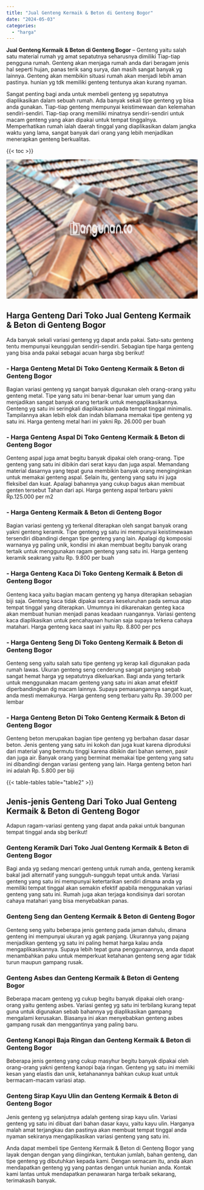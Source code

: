 ```yaml
---
title: "Jual Genteng Kermaik & Beton di Genteng Bogor"
date: "2024-05-03"
categories: 
  - "harga"
---
```


**Jual Genteng Kermaik & Beton di Genteng Bogor** – Genteng yaitu salah satu material rumah yg amat sepatutnya seharusnya dimiliki Tiap-tiap pengguna rumah. Genteng akan menjaga rumah anda dari beragam jenis hal seperti hujan, panas terik sang surya, dan masih sangat banyak yg lainnya. Genteng akan membikin situasi rumah akan menjadi lebih aman pastinya. hunian yg tdk memiliki genteng tentunya akan kurang nyaman.

Sangat penting bagi anda untuk membeli genteng yg sepatutnya diaplikasikan dalam sebuah rumah. Ada banyak sekali tipe genteng yg bisa anda gunakan. Tiap-tiap genteng mempunyai keistimewaan dan kelemahan sendiri-sendiri. Tiap-tiap orang memiliki minatnya sendiri-sendiri untuk macam genteng yang akan dipakai untuk tempat tinggalnya. Memperhatikan rumah ialah daerah tinggal yang diaplikasikan dalam jangka waktu yang lama, sangat banyak dari orang yang lebih menjadikan menerapkan genteng berkualitas.

{{< toc >}}

![Jual Genteng Kermaik & Beton di Genteng Bogor](/images/genteng-minimalis-murah28.png)

## Harga Genteng Dari Toko Jual Genteng Kermaik & Beton di Genteng Bogor

Ada banyak sekali variasi genteng yg dapat anda pakai. Satu-satu genteng tentu mempunyai keunggulan sendiri-sendiri. Sebagian tipe harga genteng yang bisa anda pakai sebagai acuan harga sbg berikut!

### \- Harga Genteng Metal Di Toko Genteng Kermaik & Beton di Genteng Bogor

Bagian variasi genteng yg sangat banyak digunakan oleh orang-orang yaitu genteng metal. Tipe yang satu ini benar-benar luar umum yang dan menjadikan sangat banyak orang tertarik untuk mengaplikasikannya. Genteng yg satu ini seringkali diaplikasikan pada tempat tinggal minimalis. Tampilannya akan lebih elok dan indah bilamana memakai tipe genteng yg satu ini. Harga genteng metal hari ini yakni Rp. 26.000 per buah

### \- Harga Genteng Aspal Di Toko Genteng Kermaik & Beton di Genteng Bogor

Genteng aspal juga amat begitu banyak dipakai oleh orang-orang. Tipe genteng yang satu ini dibikin dari serat kayu dan juga aspal. Memandang material dasarnya yang tepat guna membikin banyak orang menginginkan untuk memakai genteng aspal. Selain itu, genteng yang satu ini juga fleksibel dan kuat. Apalagi bahannya yang cukup bagus akan membuat genten tersebut Tahan dari api. Harga genteng aspal terbaru yakni Rp.125.000 per m2

### \- Harga Genteng Kermaik & Beton di Genteng Bogor

Bagian variasi genteng yg terkenal diterapkan oleh sangat banyak orang yakni genteng keramik. Tipe genteng yg satu ini mempunyai keistimewaan tersendiri dibandingi dengan tipe genteng yang lain. Apalagi dg komposisi warnanya yg paling unik, kondisi ini akan membuat begitu banyak orang tertaik untuk menggunakan ragam genteng yang satu ini. Harga genteng keramik seakrang yaitu Rp. 9.800 per buah

### \- Harga Genteng Kaca Di Toko Genteng Kermaik & Beton di Genteng Bogor

Genteng kaca yaitu bagian macam genteng yg hanya diterapkan sebagian biji saja. Genteng kaca tidak dipakai secara keseluruhan pada semua atap tempat tinggal yang diterapkan. Umumnya ini dikarenakan genteg kaca akan membuat hunian menjadi panas keadaan ruangannya. Variasi genteng kaca diaplikasikan untuk pencahayaan hunian saja supaya terkena cahaya matahari. Harga genteng kaca saat ini yaitu Rp. 8.800 per pcs

### \- Harga Genteng Seng Di Toko Genteng Kermaik & Beton di Genteng Bogor

Genteng seng yaitu salah satu tipe genteng yg kerap kali digunakan pada rumah lawas. Ukuran genteng seng cenderung sangat panjang sebab sangat hemat harga yg sepatutnya dikeluarkan. Bagi anda yang tertarik untuk menggunakan macam genteng yang satu ini akan amat efektif diperbandingkan dg macam lainnya. Supaya pemasangannya sangat kuat, anda mesti memakunya. Harga genteng seng terbaru yaitu Rp. 39.000 per lembar

### \- Harga Genteng Beton Di Toko Genteng Kermaik & Beton di Genteng Bogor

Genteng beton merupakan bagian tipe genteng yg berbahan dasar dasar beton. Jenis genteng yang satu ini kokoh dan juga kuat karena diproduksi dari material yang bermutu tinggi karena dibikin dari bahan semen, pasir dan juga air. Banyak orang yang berminat memakai tipe genteng yang satu ini dibandingi dengan variasi genteng yang lain. Harga genteng beton hari ini adalah Rp. 5.800 per biji

{{< table-tables table="table2" >}}

## Jenis-jenis Genteng Dari Toko Jual Genteng Kermaik & Beton di Genteng Bogor

Adapun ragam-variasi genteng yang dapat anda pakai untuk bangunan tempat tinggal anda sbg berikut!

### Genteng Keramik Dari Toko Jual Genteng Kermaik & Beton di Genteng Bogor

Bagi anda yg sedang mencari genteng untuk rumah anda, genteng keramik bakal jadi alternatif yang sungguh-sungguh tepat untuk anda. Variasi genteng yang satu ini mempunyai ketertarikan sendiri dimana anda yg memiliki tempat tinggal akan semakin efektif apabila menggunakan variasi genteng yang satu ini. Rumah juga akan terjaga kondisinya dari sorotan cahaya matahari yang bisa menyebabkan panas.

### Genteng Seng dan Genteng Kermaik & Beton di Genteng Bogor

Genteng seng yaitu beberapa jenis genteng pada jaman dahulu, dimana genteng ini mempunyai ukuran yg agak panjang. Ukurannya yang pajang menjadikan genteng yg satu ini paling hemat harga kalau anda mengaplikasikannya. Supaya lebih tepat guna penggunaannya, anda dapat menambahkan paku untuk memperkuat ketahanan genteng seng agar tidak turun maupun gampang rusak.

### Genteng Asbes dan Genteng Kermaik & Beton di Genteng Bogor

Beberapa macam genteng yg cukup begitu banyak dipakai oleh orang-orang yaitu genteng asbes. Variasi genteg yg satu ini terbilang kurang tepat guna untuk digunakan sebab bahannya yg diaplikasikan gampang mengalami kerusakan. Biasanya ini akan menyebabkan genteng asbes gampang rusak dan menggantinya yang paling baru.

### Genteng Kanopi Baja Ringan dan Genteng Kermaik & Beton di Genteng Bogor

Beberapa jenis genteng yang cukup masyhur begitu banyak dipakai oleh orang-orang yakni genteng kanopi baja ringan. Genteng yg satu ini memiiki kesan yang elastis dan unik, ketahanannya bahkan cukup kuat untuk bermacam-macam variasi atap.

### Genteng Sirap Kayu Ulin dan Genteng Kermaik & Beton di Genteng Bogor

Jenis genteng yg selanjutnya adalah genteng sirap kayu ulin. Variasi genteng yg satu ini dibuat dari bahan dasar kayu, yaitu kayu ulin. Harganya malah amat terjangkau dan pastinya akan membuat tempat tinggal anda nyaman sekiranya mengaplikasikan variasi genteng yang satu ini.

Anda dapat membeli tipe Genteng Kermaik & Beton di Genteng Bogor yang layak dengan dengan yang diinginkan, tentukan jumlah, bahan genteng, dan tipe genteng yg dibutuhkan kepada kami. Dengan semacam itu, anda akan mendapatkan genteng yg yang pantas dengan untuk hunian anda. Kontak kami lantas untuk mendapatkan penawaran harga terbaik sekarang, terimakasih banyak.
